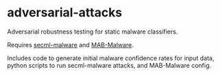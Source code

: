 # adversarial-attacks
Adversarial robustness testing for static malware classifiers.

Requires [secml-malware](https://github.com/pralab/secml_malware) and [MAB-Malware](https://github.com/weisong-ucr/MAB-malware).

Includes code to generate initial malware confidence rates for input data, python scripts to run secml-malware attacks, and MAB-Malware config.
